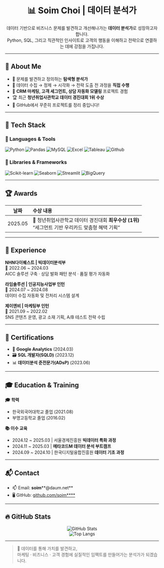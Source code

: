 <h1 align="center">📊 Soim Choi | 데이터 분석가</h1>

<p align="center">
데이터 기반으로 비즈니스 문제를 발견하고 개선해나가는 <strong>데이터 분석가</strong>로 성장하고자 합니다.
<br>Python, SQL, 그리고 직관적인 인사이트로 고객의 행동을 이해하고 전략으로 연결하는 데에 강점을 가집니다.
</p>

---

## 🚀 About Me

- 🔎 문제를 발견하고 정의하는 **탐색형 분석가**
- 🔄 데이터 수집 → 정제 → 시각화 → 전략 도출 전 과정을 **직접 수행**
- 🧠 **CRM 마케팅, 고객 세그먼트, 상담 자동화 모델링** 프로젝트 경험
- 🏆 최근 **청년취업사관학교 데이터 경진대회 1위 수상**  
- 🧰 GitHub에서 꾸준히 프로젝트를 정리 중입니다!

---

## 🧰 Tech Stack

### 🔨 Languages & Tools
![Python](https://img.shields.io/badge/-Python-3776AB?style=flat-square&logo=python&logoColor=white)
![Pandas](https://img.shields.io/badge/-Pandas-150458?style=flat-square&logo=pandas&logoColor=white)
![MySQL](https://img.shields.io/badge/-MySQL-4479A1?style=flat-square&logo=mysql&logoColor=white)
![Excel](https://img.shields.io/badge/-Excel-217346?style=flat-square&logo=microsoft-excel&logoColor=white)
![Tableau](https://img.shields.io/badge/-Tableau-E97627?style=flat-square&logo=tableau&logoColor=white)
![Github](https://img.shields.io/badge/-Github-181717?style=flat-square&logo=github&logoColor=white)

### 🧠 Libraries & Frameworks
![Scikit-learn](https://img.shields.io/badge/-Scikit--learn-F7931E?style=flat-square&logo=scikitlearn&logoColor=white)
![Seaborn](https://img.shields.io/badge/-Seaborn-2E5C6E?style=flat-square)
![Streamlit](https://img.shields.io/badge/-Streamlit-FF4B4B?style=flat-square&logo=streamlit&logoColor=white)
![BigQuery](https://img.shields.io/badge/-BigQuery-4285F4?style=flat-square&logo=googlecloud&logoColor=white)

---

## 🏆 Awards

| 날짜 | 수상 내용 |
|:----:|:----------|
| 2025.05 | 🥇 청년취업사관학교 데이터 경진대회 **최우수상 (1위)**<br>“세그먼트 기반 우리카드 맞춤형 혜택 기획” |

---

## 💼 Experience

**NHN다이퀘스트 | 빅데이터분석부**  
📅 2022.06 ~ 2024.03  
AICC 솔루션 구축 · 상담 발화 패턴 분석 · 품질 평가 자동화

**라임솔루션 | 인공지능사업부 인턴**  
📅 2024.07 ~ 2024.08  
데이터 수집 자동화 및 전처리 시스템 설계

**제이엔비 | 마케팅부 인턴**  
📅 2021.09 ~ 2022.02  
SNS 콘텐츠 운영, 광고 소재 기획, A/B 테스트 전략 수립

---

## 📜 Certifications

- 📘 **Google Analytics** (2024.03)  
- 🗃️ **SQL 개발자(SQLD)** (2023.12)  
- 📊 **데이터분석 준전문가(ADsP)** (2023.06)

---

## 🎓 Education & Training

**🎓 학력**  
- 한국외국어대학교 졸업 (2021.08)  
- 부명고등학교 졸업 (2016.02)

**📚 이수 교육**  
- 2024.12 ~ 2025.03 | 서울경제진흥원 **빅데이터 특화 과정**  
- 2024.11 ~ 2025.03 | **메타코드M 데이터 분석 부트캠프**  
- 2024.09 ~ 2024.10 | 한국디지털융합진흥원 **데이터 기초 과정**

---

## 📬 Contact

- 📫 Email: **soim****@daum.net**  
- 🖥️ GitHub: [github.com/soim****](https://github.com/soim****)

---

## 🔥 GitHub Stats

<p align="center">
  <img src="https://github-readme-stats.vercel.app/api?username=soim****&show_icons=true&theme=default" alt="GitHub Stats" />
  <br>
  <img src="https://github-readme-stats.vercel.app/api/top-langs/?username=soim****&layout=compact" alt="Top Langs" />
</p>

---

> 🙌 데이터를 통해 가치를 발견하고,  
> 마케팅 · 비즈니스 · 고객 경험에 실질적인 임팩트를 만들어가는 분석가가 되겠습니다.
